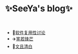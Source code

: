 # ✨SeeYa's blog✨
</br>

- 🎈[软件复用性讨论](./docs/软件复用性讨论/index.md)
- ✈️[笔若锋芒](./docs/笔若锋芒/index.md)
- 🎁[文且清白](./docs/文且清白/index.md)

